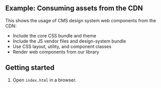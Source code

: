 ## Example: Consuming assets from the CDN

This shows the usage of CMS design system web components from the CDN:

- Include the core CSS bundle and theme
- Include the JS vendor files and design-system bundle
- Use CSS layout, utility, and component classes
- Render web components from our library

## Getting started

1. Open `index.html` in a browser.

